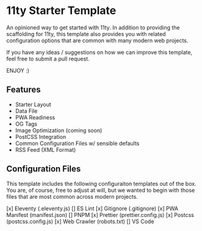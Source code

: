 # 11ty Starter Template

An opinioned way to get started with 11ty.  In addition to providing the scaffolding for 11ty, this template also provides you with related configuration options that are common with many modern web projects.

If you have any ideas / suggestions on how we can improve this template, feel free to submit a pull request.

ENJOY :)

## Features

- Starter Layout
- Data File
- PWA Readiness
- OG Tags
- Image Optimization (coming soon)
- PostCSS Integration
- Common Configuration Files w/ sensible defaults
- RSS Feed (XML Format)

## Configuration Files

This template includes the following configuraiton templates out of the box. You are, of course, free to adjust at will, but we wanted to begin with those files that are most common across modern projects.

[x] Eleventy (.eleventy.js)
[] ES Lint
[x] Gitignore (.gitignore)
[x] PWA Manifest (manifest.json)
[] PNPM 
[x] Prettier (prettier.config.js)
[x] Postcss (postcss.config.js)
[x] Web Crawler (robots.txt)
[] VS Code